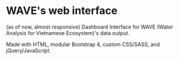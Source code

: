 # WAVE's web interface
(as of now, almost responsive) Dashboard Interface for WAVE (Water Analysis for Vietnamese Ecosystem)'s data output.

Made with HTML, modular Bootstrap 4, custom CSS/SASS, and jQuery/JavaScript. 
